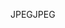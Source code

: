 <span data-ttu-id="2954c-101">JPEG</span><span class="sxs-lookup"><span data-stu-id="2954c-101">JPEG</span></span>